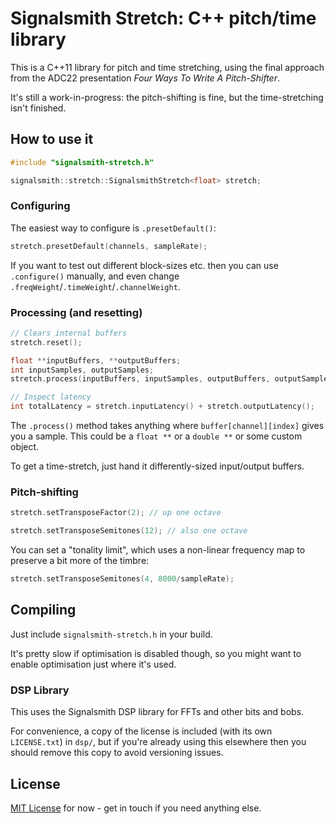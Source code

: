 # Signalsmith Stretch: C++ pitch/time library

This is a C++11 library for pitch and time stretching, using the final approach from the ADC22 presentation _Four Ways To Write A Pitch-Shifter_.

It's still a work-in-progress: the pitch-shifting is fine, but the time-stretching isn't finished.

## How to use it

```cpp
#include "signalsmith-stretch.h"

signalsmith::stretch::SignalsmithStretch<float> stretch;
```

### Configuring

The easiest way to configure is `.presetDefault()`:

```cpp
stretch.presetDefault(channels, sampleRate);
```

If you want to test out different block-sizes etc. then you can use `.configure()` manually, and even change `.freqWeight`/`.timeWeight`/`.channelWeight`.

### Processing (and resetting)

```cpp
// Clears internal buffers
stretch.reset();

float **inputBuffers, **outputBuffers;
int inputSamples, outputSamples;
stretch.process(inputBuffers, inputSamples, outputBuffers, outputSamples);

// Inspect latency
int totalLatency = stretch.inputLatency() + stretch.outputLatency();
```

The `.process()` method takes anything where `buffer[channel][index]` gives you a sample.  This could be a `float **` or a `double **` or some custom object.

To get a time-stretch, just hand it differently-sized input/output buffers.

### Pitch-shifting

```cpp
stretch.setTransposeFactor(2); // up one octave

stretch.setTransposeSemitones(12); // also one octave
```

You can set a "tonality limit", which uses a non-linear frequency map to preserve a bit more of the timbre:

```cpp
stretch.setTransposeSemitones(4, 8000/sampleRate);
```

## Compiling

Just include `signalsmith-stretch.h` in your build.

It's pretty slow if optimisation is disabled though, so you might want to enable optimisation just where it's used.

### DSP Library

This uses the Signalsmith DSP library for FFTs and other bits and bobs.

For convenience, a copy of the license is included (with its own `LICENSE.txt`) in `dsp/`, but if you're already using this elsewhere then you should remove this copy to avoid versioning issues.

## License

[MIT License](LICENSE.txt) for now - get in touch if you need anything else.

